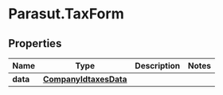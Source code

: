 # Parasut.TaxForm

## Properties
Name | Type | Description | Notes
------------ | ------------- | ------------- | -------------
**data** | [**CompanyIdtaxesData**](CompanyIdtaxesData.md) |  | 


